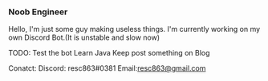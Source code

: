 ### Noob Engineer

Hello, I'm just some guy making useless things.
I'm currently working on my own Discord Bot.(It is unstable and slow now)

TODO:
  Test the bot
  Learn Java
  Keep post something on Blog
  
Conatct:
  Discord: resc863#0381
  Email:resc863@gmail.com

<!--
**resc863/resc863** is a ✨ _special_ ✨ repository because its `README.md` (this file) appears on your GitHub profile.

Here are some ideas to get you started:

- 🔭 I’m currently working on ...
- 🌱 I’m currently learning ...
- 👯 I’m looking to collaborate on ...
- 🤔 I’m looking for help with ...
- 💬 Ask me about ...
- 📫 How to reach me: ...
- 😄 Pronouns: ...
- ⚡ Fun fact: ...
-->
